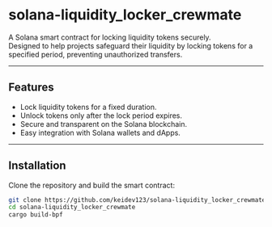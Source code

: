# solana-liquidity_locker_crewmate

A Solana smart contract for locking liquidity tokens securely.  
Designed to help projects safeguard their liquidity by locking tokens for a specified period, preventing unauthorized transfers.

---

## Features
- Lock liquidity tokens for a fixed duration.
- Unlock tokens only after the lock period expires.
- Secure and transparent on the Solana blockchain.
- Easy integration with Solana wallets and dApps.

---

## Installation

Clone the repository and build the smart contract:

```bash
git clone https://github.com/keidev123/solana-liquidity_locker_crewmate.git
cd solana-liquidity_locker_crewmate
cargo build-bpf

